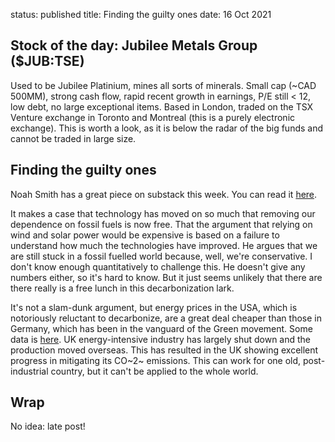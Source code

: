status: published
title: Finding the guilty ones
date: 16 Oct 2021

## Stock of the day: Jubilee Metals Group ($JUB:TSE)

Used to be Jubilee Platinium, mines all sorts of minerals. 
Small cap (~CAD 500MM), strong cash flow, rapid recent growth in earnings, P/E still < 12, low debt, no large exceptional items.
Based in London, traded on the TSX Venture exchange in Toronto and Montreal (this is a purely electronic exchange).
This is worth a look, as it is below the radar of the big funds and cannot be traded in large size.

## Finding the guilty ones

Noah Smith has a great piece on substack this week. You can read it [here](https://noahpinion.substack.com/p/who-is-the-real-problem-when-it-comes?r=nmbt&utm_campaign=post&utm_medium=email&utm_source=).

It makes a case that technology has moved on so much that removing our dependence on fossil fuels is now free.
That the argument that relying on wind and solar power would be expensive is based on a failure to understand how much the technologies have improved.
He argues that we are still stuck in a fossil fuelled world because, well, we're conservative.
I don't know enough quantitatively to challenge this. He doesn't give any numbers either, so it's hard to know.
But it just seems unlikely that there are there really is a free lunch in this decarbonization lark.

It's not a slam-dunk argument, but energy prices in the USA, which is notoriously reluctant to decarbonize, are a great deal cheaper than those in Germany, which has been in the vanguard of the Green movement.
Some data is [here](https://www.statista.com/statistics/418078/electricity-prices-for-households-in-germany).
UK energy-intensive industry has largely shut down and the production moved overseas.
This has resulted in the UK showing excellent progress in mitigating its CO~2~ emissions.
This can work for one old, post-industrial country, but it can't be applied to the whole world.

## Wrap

No idea: late post!

